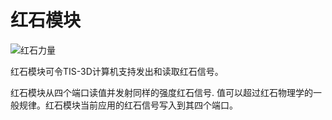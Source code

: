 # 红石模块
![红石力量](item:tis3d:redstone_module)

红石模块可令TIS-3D计算机支持发出和读取红石信号。

红石模块从四个端口读值并发射同样的强度红石信号. 值可以超过红石物理学的一般规律。红石模块当前应用的红石信号写入到其四个端口。
